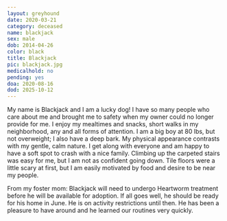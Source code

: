 ```yaml
---
layout: greyhound
date: 2020-03-21
category: deceased
name: blackjack
sex: male
dob: 2014-04-26
color: black
title: Blackjack
pic: blackjack.jpg
medicalhold: no
pending: yes
doa: 2020-08-16
dod: 2025-10-12
---
```

My name is Blackjack and I am a lucky dog!  I have so many people who care about me and brought me to safety when my owner could no longer provide for me.  I enjoy my mealtimes and snacks, short walks in my neighborhood, any and all forms of attention.  I am a big boy at 80 lbs, but not overweight; I also have a deep bark.  My physical appearance contrasts with my gentle, calm nature.  I get along with everyone and am happy to have a soft spot to crash with a nice family.  Climbing up the carpeted stairs was easy for me, but I am not as confident going down. Tile floors were a little scary at first, but I am easily motivated by food and desire to be near my people.  

From my foster mom: Blackjack will need to undergo Heartworm treatment before he will be available for adoption. If all goes well, he should be ready for his home in June.  He is on activity restrictions until then.  He has been a pleasure to have around and he learned our routines very quickly. 




